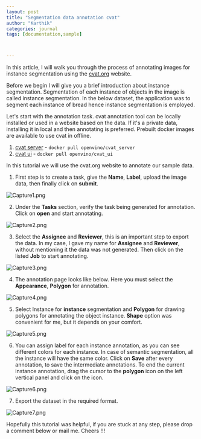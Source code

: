 ```yaml
---
layout: post
title: "Segmentation data annotation cvat"
author: "Karthik"
categories: journal
tags: [documentation,sample]



---
```










In this article, I will walk you through the process of annotating images for instance segmentation using the [cvat.org](https://cvat.org/) website. 

Before we begin I will give you a brief introduction about instance segmentation. Segmentation of each instance of objects in the image is called instance segmentation. In the below dataset, the application was to segment each instance of bread hence instance segmentation is employed. 

Let's start with the annotation task. cvat annotation tool can be locally installed or used in a website based on the data. If it's a private data, installing it in local and then annotating is preferred. Prebuilt docker images are available to use cvat in offline. 

1. [cvat server](https://hub.docker.com/r/openvino/cvat_server) - ```docker pull openvino/cvat_server```
2. [cvat ui](https://hub.docker.com/r/openvino/cvat_ui) - ```docker pull openvino/cvat_ui```



In this tutorial we will use the cvat.org website to annotate our sample data. 

1. First step is to create a task, give the **Name**, **Label**, upload the image data, then finally click on **submit**. 



![Capture1.png](https://i.postimg.cc/L8xKYYW6/Capture1.png)



2. Under the **Tasks** section, verify the task being generated for annotation. Click on **open** and start annotating.

![Capture2.png](https://i.postimg.cc/2SC64W8s/Capture2.png)

3. Select the **Assignee** and **Reviewer**, this is an important step to export the data. In my case, I gave my name for **Assignee** and **Reviewer**, without mentioning it the data was not generated. Then click on the listed **Job** to start annotating. 

![Capture3.png](https://i.postimg.cc/wBTQb3FP/Capture3.png)



4. The annotation page looks like below. Here you must select the **Appearance**, **Polygon** for annotation. 

![Capture4.png](https://i.postimg.cc/kXq6yzTY/Capture4.png)



5. Select Instance for **instance** segmentation and **Polygon** for drawing polygons for annotating the object instance. **Shape** option was convenient for me, but it depends on your comfort. 

![Capture5.png](https://i.postimg.cc/MGQpwmsj/Capture5.png)



6. You can assign label for each instance annotation, as you can see different colors for each instance. In case of semantic segmentation, all the instance will have the same color. Click on **Save** after every annotation, to save the intermediate annotations. To end the current instance annotation, drag the cursor to the **polygon** icon on the left vertical panel and click on the icon. 

![Capture6.png](https://i.postimg.cc/VNB2XSvV/Capture6.png)



7. Export the dataset in the required format. 

![Capture7.png](https://i.postimg.cc/rmwZWQvD/Capture7.png)



Hopefully this tutorial was helpful, if you are stuck at any step, please drop a comment below or mail me. Cheers !!!